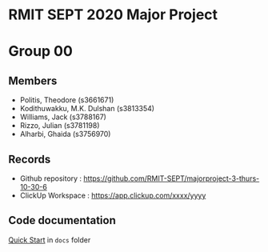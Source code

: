 # RMIT SEPT 2020 Major Project

# Group 00

## Members
* Politis, Theodore (s3661671)
* Kodithuwakku, M.K. Dulshan (s3813354)
* Williams, Jack (s3788167)
* Rizzo, Julian (s3781198)
* Alharbi, Ghaida (s3756970)

## Records

* Github repository : https://github.com/RMIT-SEPT/majorproject-3-thurs-10-30-6
* ClickUp Workspace : https://app.clickup.com/xxxx/yyyy


## Code documentation

[Quick Start](/docs/README.md) in `docs` folder
